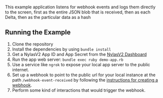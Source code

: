 This example application listens for webhook events and logs them directly to
the screen, first as the entire JSON blob that is received, then as each Delta,
then as the particular data as a hash

## Running the Example

1. Clone the repository
1. Install the dependencies by using `bundle install`
1. Get a NylasV2 App ID and App Secret from the [NylasV2 Dashboard](https://dashboard.nylas.com/)
1. Run the app web server: `bundle exec ruby demo-app.rb`
1. Use a service like `ngrok` to expose your local app server to the public internet.
1. Set up a webhook to point to the public url for your local instance at the path `/webhook-event-received` by following the [instructions for creating a webhook](https://docs.nylas.com/v1.0/reference#creating-a-webhook).
1. Perform some kind of interactions that would trigger the webhook.
